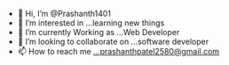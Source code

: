 - 👋 Hi, I’m @Prashanth1401
- 👀 I’m interested in ...learning new things
- 🌱 I’m currently Working as ...Web Developer 
- 💞️ I’m looking to collaborate on ...software developer 
- 📫 How to reach me ...prashanthpatel2580@gmail.com

<!---
Prashanth1401/Prashanth1401 is a ✨ special ✨ repository because its `README.md` (this file) appears on your GitHub profile.
You can click the Preview link to take a look at your changes.
--->
